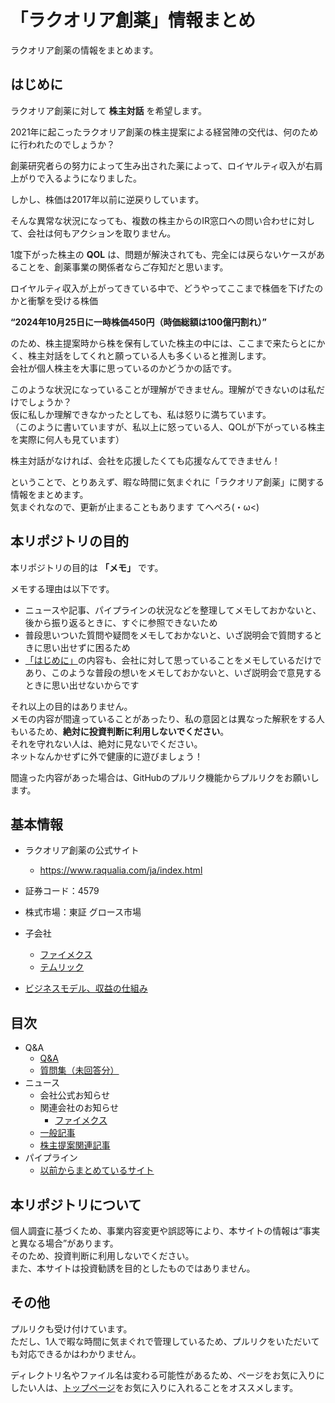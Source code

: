 # 「ラクオリア創薬」情報まとめ

ラクオリア創薬の情報をまとめます。

## はじめに

ラクオリア創薬に対して **株主対話** を希望します。

2021年に起こったラクオリア創薬の株主提案による経営陣の交代は、何のために行われたのでしょうか？

創薬研究者らの努力によって生み出された薬によって、ロイヤルティ収入が右肩上がりで入るようになりました。

しかし、株価は2017年以前に逆戻りしています。

そんな異常な状況になっても、複数の株主からのIR窓口への問い合わせに対して、会社は何もアクションを取りません。

1度下がった株主の **QOL** は、問題が解決されても、完全には戻らないケースがあることを、創薬事業の関係者ならご存知だと思います。

ロイヤルティ収入が上がってきている中で、どうやってここまで株価を下げたのかと衝撃を受ける株価

**“2024年10月25日に一時株価450円（時価総額は100億円割れ）”**

のため、株主提案時から株を保有していた株主の中には、ここまで来たらとにかく、株主対話をしてくれと願っている人も多くいると推測します。  
会社が個人株主を大事に思っているのかどうかの話です。

このような状況になっていることが理解ができません。理解ができないのは私だけでしょうか？  
仮に私しか理解できなかったとしても、私は怒りに満ちています。  
（このように書いていますが、私以上に怒っている人、QOLが下がっている株主を実際に何人も見ています）

株主対話がなければ、会社を応援したくても応援なんてできません！

ということで、とりあえず、暇な時間に気まぐれに「ラクオリア創薬」に関する情報をまとめます。  
気まぐれなので、更新が止まることもあります てへぺろ(・ω<)

## 本リポジトリの目的

本リポジトリの目的は **「メモ」** です。

メモする理由は以下です。

- ニュースや記事、パイプラインの状況などを整理してメモしておかないと、後から振り返るときに、すぐに参照できないため
- 普段思いついた質問や疑問をメモしておかないと、いざ説明会で質問するときに思い出せずに困るため
- [「はじめに」](#はじめに)の内容も、会社に対して思っていることをメモしているだけであり、このような普段の想いをメモしておかないと、いざ説明会で意見するときに思い出せないからです

それ以上の目的はありません。  
メモの内容が間違っていることがあったり、私の意図とは異なった解釈をする人もいるため、**絶対に投資判断に利用しないでください**。  
それを守れない人は、絶対に見ないでください。  
ネットなんかせずに外で健康的に遊びましょう！

間違った内容があった場合は、GitHubのプルリク機能からプルリクをお願いします。

## 基本情報

- ラクオリア創薬の公式サイト
  - https://www.raqualia.com/ja/index.html
- 証券コード：4579
- 株式市場：東証 グロース市場
- 子会社
  - [ファイメクス](https://www.fimecs.com/)
  - [テムリック](https://www.tmrc.co.jp/)

- [ビジネスモデル、収益の仕組み](business-model.md)

## 目次

- Q&A
  - [Q&A](qa/qa.md)
  - [質問集（未回答分）](qa/questions.md)
- ニュース
  - 会社公式お知らせ
  - 関連会社のお知らせ
    - [ファイメクス](news/affiliated-companies/fimecs.md)
  - [一般記事](news/articles.md)
  - [株主提案関連記事](news/shareholder-proposal.md)
- パイプライン
  - [以前からまとめているサイト](https://stock.ariafloat.com/raqualia/)

## 本リポジトリについて

個人調査に基づくため、事業内容変更や誤認等により、本サイトの情報は“事実と異なる場合”があります。  
そのため、投資判断に利用しないでください。  
また、本サイトは投資勧誘を目的としたものではありません。

## その他

プルリクも受け付けています。  
ただし、1人で暇な時間に気まぐれで管理しているため、プルリクをいただいても対応できるかはわかりません。

ディレクトリ名やファイル名は変わる可能性があるため、ページをお気に入りにしたい人は、[トップページ](https://github.com/ariafloat/raqualia-pharma)をお気に入りに入れることをオススメします。
